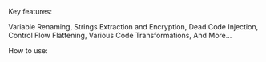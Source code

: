 Key features:

Variable Renaming,
Strings Extraction and Encryption,
Dead Code Injection,
Control Flow Flattening,
Various Code Transformations,
And More...

How to use: 
